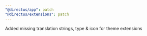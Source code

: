 ```yaml
---
"@directus/app": patch
"@directus/extensions": patch
---
```


Added missing translation strings, type & icon for theme extensions
